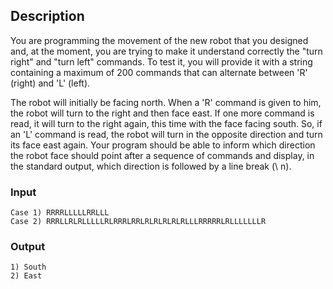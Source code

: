 ## Description

You are programming the movement of the new robot that you designed and, at the moment, you are trying to make it understand correctly the "turn right" and "turn left" commands. To test it, you will provide it with a string containing a maximum of 200 commands that can alternate between 'R' (right) and 'L' (left).

The robot will initially be facing north. When a 'R' command is given to him, the robot will turn to the right and then face east. If one more command is read, it will turn to the right again, this time with the face facing south. So, if an 'L' command is read, the robot will turn in the opposite direction and turn its face east again.
Your program should be able to inform which direction the robot face should point after a sequence of commands and display, in the standard output, which direction is followed by a line break (\ n). 

### Input

```
Case 1) RRRRLLLLLRRLLL
Case 2) RRRLLRLRLLLLLRLRRRLRRLRLRLRLRLRLLLRRRRRLRLLLLLLLR
```

### Output

```
1) South
2) East
```
